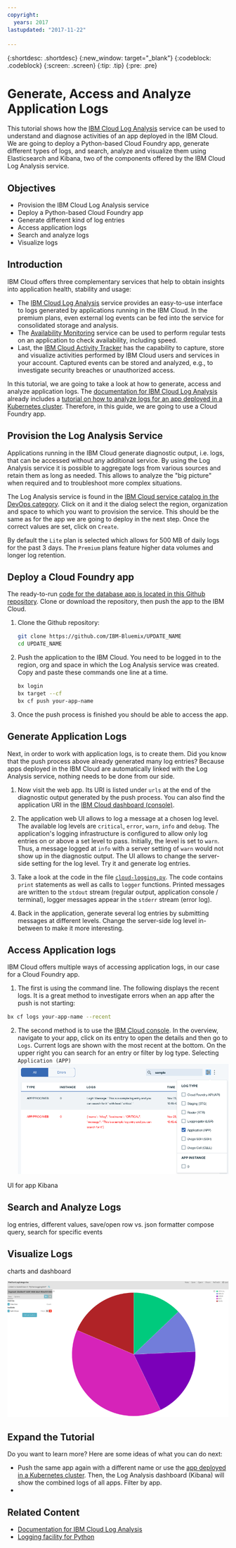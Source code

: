 ```yaml
---
copyright:
  years: 2017
lastupdated: "2017-11-22"

---
```


{:shortdesc: .shortdesc}
{:new_window: target="_blank"}
{:codeblock: .codeblock}
{:screen: .screen}
{:tip: .tip}
{:pre: .pre}

# Generate, Access and Analyze Application Logs
This tutorial shows how the [IBM Cloud Log Analysis](https://console.bluemix.net/catalog/services/log-analysis) service can be used to understand and diagnose activities of an app deployed in the IBM Cloud. We are going to deploy a Python-based Cloud Foundry app, generate different types of logs, and search, analyze and visualize them using Elasticsearch and Kibana, two of the components offered by the IBM Cloud Log Analysis service.

## Objectives
* Provision the IBM Cloud Log Analysis service
* Deploy a Python-based Cloud Foundry app
* Generate different kind of log entries
* Access application logs
* Search and analyze logs
* Visualize logs

## Introduction
IBM Cloud offers three complementary services that help to obtain insights into application health, stability and usage:
* The [IBM Cloud Log Analysis](https://console.bluemix.net/catalog/services/log-analysis) service provides an easy-to-use interface to logs generated by applications running in the IBM Cloud. In the premium plans, even external log events can be fed into the service for consolidated storage and analysis.
* The [Availability Monitoring](https://console.bluemix.net/catalog/services/availability-monitoring) service can be used to perform regular tests on an application to check availability, including speed.
* Last, the [IBM Cloud Activity Tracker](https://console.bluemix.net/catalog/services/activity-tracker) has the capability to capture, store and visualize activities performed by IBM Cloud users and services in your account. Captured events can be stored and analyzed, e.g., to investigate security breaches or unauthorized access.

In this tutorial, we are going to take a look at how to generate, access and analyze application logs. The [documentation for IBM Cloud Log Analysis](https://console.bluemix.net/docs/services/CloudLogAnalysis/index.html) already includes a [tutorial on how to analyze logs for an app deployed in a Kubernetes cluster](https://console.bluemix.net/docs/services/CloudLogAnalysis/containers/tutorials/kibana_tutorial_1.html). Therefore, in this guide, we are going to use a Cloud Foundry app.

## Provision the Log Analysis Service
Applications running in the IBM Cloud generate diagnostic output, i.e. logs, that can be accessed without any additional service. By using the Log Analysis service it is possible to aggregate logs from various sources and retain them as long as needed. This allows to analyze the "big picture" when required and to troubleshoot more complex situations.

The Log Analysis service is found in the [IBM Cloud service catalog in the DevOps category](https://console.bluemix.net/catalog/?category=devops). Click on it and it the dialog select the region, organization and space to which you want to provision the service. This should be the same as for the app we are going to deploy in the next step. Once the correct values are set, click on `Create`.

By default the `Lite` plan is selected which allows for 500 MB of daily logs for the past 3 days. The `Premium` plans feature higher data volumes and longer log retention.

## Deploy a Cloud Foundry app
The ready-to-run [code for the database app is located in this Github repository](https://github.com/IBM-Bluemix/UPDATE_NAME). Clone or download the repository, then push the app to the IBM Cloud.

1. Clone the Github repository:
   ```bash
   git clone https://github.com/IBM-Bluemix/UPDATE_NAME
   cd UPDATE_NAME
   ```
2. Push the application to the IBM Cloud. You need to be logged in to the region, org and space in which the Log Analysis service was created. Copy and paste these commands one line at a time.
   ```bash
   bx login
   bx target --cf
   bx cf push your-app-name
   ```
3. Once the push process is finished you should be able to access the app.

## Generate Application Logs
Next, in order to work with application logs, is to create them. Did you know that the push process above already generated many log entries? Because apps deployed in the IBM Cloud are automatically linked with the Log Analysis service, nothing needs to be done from our side.

1. Now visit the web app. Its URI is listed under `urls` at the end of the diagnostic output generated by the push process. You can also find the application URI in the [IBM Cloud dashboard (console)](console.bluemix.net).

2. The application web UI allows to log a message at a chosen log level. The available log levels are `critical`, `error`, `warn`, `info` and `debug`. The application's logging infrastructure is configured to allow only log entries on or above a set level to pass. Initially, the level is set to `warn`. Thus, a message logged at `info` with a server setting of `warn` would not show up in the diagnostic output. The UI allows to change the server-side setting for the log level. Try it and generate log entries.

3. Take a look at the code in the file [`cloud-logging.py`](http://github.com/IBM-Bluemix/UPDATE_PATH/cloud-logging.py). The code contains `print` statements as well as calls to `logger` functions. Printed messages are written to the `stdout` stream (regular output, application console / terminal), logger messages appear in the `stderr` stream (error log).

4. Back in the application, generate several log entries by submitting messages at different levels. Change the server-side log level in-between to make it more interesting.

## Access Application logs
IBM Cloud offers multiple ways of accessing application logs, in our case for a Cloud Foundry app.

1. The first is using the command line. The following displays the recent logs. It is a great method to investigate errors when an app after the push is not starting:
```bash
bx cf logs your-app-name --recent
```

2. The second method is to use the [IBM Cloud console](https://console.bluemix.net). In the overview, navigate to your app, click on its entry to open the details and then go to `Logs`. Current logs are shown with the most recent at the bottom. On the upper right you can search for an entry or filter by log type. Selecting `Application (APP)`
![](images/solution12/Dashboard_LogsFilter.png)


UI for app
Kibana

## Search and Analyze Logs
log entries, different values, save/open
row vs. json formatter
compose query, search for specific events


## Visualize Logs
charts and dashboard

![](images/solution12/PieChart.png)

## Expand the Tutorial
Do you want to learn more? Here are some ideas of what you can do next:
* Push the same app again with a different name or use the [app deployed in a Kubernetes cluster](https://console.bluemix.net/docs/services/CloudLogAnalysis/containers/tutorials/kibana_tutorial_1.html). Then, the Log Analysis dashboard (Kibana) will show the combined logs of all apps. Filter by app.
*


## Related Content
* [Documentation for IBM Cloud Log Analysis](https://console.bluemix.net/docs/services/CloudLogAnalysis/index.html)
* [Logging facility for Python](https://docs.python.org/3/library/logging.html)
